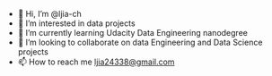 - 👋 Hi, I’m @ljia-ch
- 👀 I’m interested in data projects
- 🌱 I’m currently learning Udacity Data Engineering nanodegree
- 💞️ I’m looking to collaborate on data Engineering and Data Science projects
- 📫 How to reach me ljia24338@gmail.com

<!---
ljia-ch/ljia-ch is a ✨ special ✨ repository because its `README.md` (this file) appears on your GitHub profile.
You can click the Preview link to take a look at your changes.
--->
